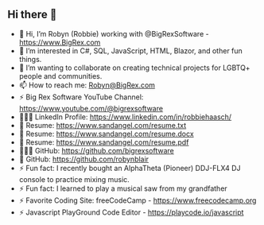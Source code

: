 ## Hi there 👋

- 👋 Hi, I’m Robyn (Robbie) working with @BigRexSoftware - https://www.BigRex.com
- 👀 I’m interested in C#, SQL, JavaScript, HTML, Blazor, and other fun things.
- 💞️ I’m wanting to collaborate on creating technical projects for LGBTQ+ people and communities.
- 📫 How to reach me: Robyn@BigRex.com
- ⚡ Big Rex Software YouTube Channel: https://www.youtube.com/@bigrexsoftware
- 👩🏻‍💼 LinkedIn Profile: https://www.linkedin.com/in/robbiehaasch/
- 📝 Resume: https://www.sandangel.com/resume.txt
- 📝 Resume: https://www.sandangel.com/resume.docx
- 📝 Resume: https://www.sandangel.com/resume.pdf
- 👩🏻‍💻 GitHub: https://github.com/bigrexsoftware
- 🦖 GitHub: https://github.com/robynblair
- ⚡ Fun fact: I recently bought an AlphaTheta (Pioneer) DDJ-FLX4 DJ console to practice mixing music.
- ⚡ Fun fact: I learned to play a musical saw from my grandfather
- ⚡ Favorite Coding Site: freeCodeCamp - https://www.freecodecamp.org
- ⚡ Javascript PlayGround Code Editor - https://playcode.io/javascript
